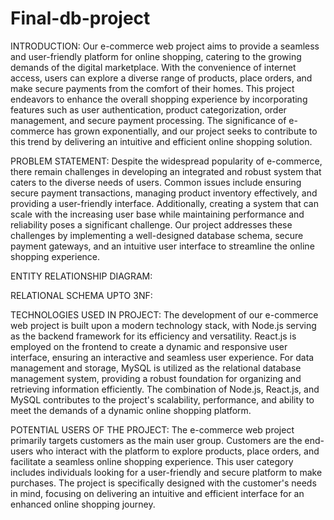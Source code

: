 # Final-db-project
INTRODUCTION:
Our e-commerce web project aims to provide a seamless and user-friendly platform for online shopping, catering to the growing demands of the digital marketplace. With the convenience of internet access, users can explore a diverse range of products, place orders, and make secure payments from the comfort of their homes. This project endeavors to enhance the overall shopping experience by incorporating features such as user authentication, product categorization, order management, and secure payment processing. The significance of e-commerce has grown exponentially, and our project seeks to contribute to this trend by delivering an intuitive and efficient online shopping solution.


PROBLEM STATEMENT:
    Despite the widespread popularity of e-commerce, there remain challenges in developing an integrated and robust system that caters to the diverse needs of users. Common issues include ensuring secure payment transactions, managing product inventory effectively, and providing a user-friendly interface. Additionally, creating a system that can scale with the increasing user base while maintaining performance and reliability poses a significant challenge. Our project addresses these challenges by implementing a well-designed database schema, secure payment gateways, and an intuitive user interface to streamline the online shopping experience.



ENTITY RELATIONSHIP DIAGRAM:
 







RELATIONAL SCHEMA UPTO 3NF:
 


TECHNOLOGIES USED IN PROJECT:
The development of our e-commerce web project is built upon a modern technology stack, with Node.js serving as the backend framework for its efficiency and versatility. React.js is employed on the frontend to create a dynamic and responsive user interface, ensuring an interactive and seamless user experience. For data management and storage, MySQL is utilized as the relational database management system, providing a robust foundation for organizing and retrieving information efficiently. The combination of Node.js, React.js, and MySQL contributes to the project's scalability, performance, and ability to meet the demands of a dynamic online shopping platform.


POTENTIAL USERS OF THE PROJECT:
The e-commerce web project primarily targets customers as the main user group. Customers are the end-users who interact with the platform to explore products, place orders, and facilitate a seamless online shopping experience. This user category includes individuals looking for a user-friendly and secure platform to make purchases. The project is specifically designed with the customer's needs in mind, focusing on delivering an intuitive and efficient interface for an enhanced online shopping journey.
